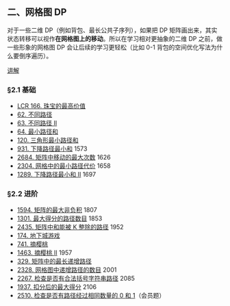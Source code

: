 ## 二、网格图 DP

对于一些二维 DP（例如背包、最长公共子序列），如果把 DP 矩阵画出来，其实状态转移可以视作**在网格图上的移动**。所以在学习相对更抽象的二维 DP 之前，做一些形象的网格图 DP 会让后续的学习更轻松（比如 0-1 背包的空间优化写法为什么要倒序遍历）。

[讲解](https://leetcode.cn/problems/li-wu-de-zui-da-jie-zhi-lcof/solution/jiao-ni-yi-bu-bu-si-kao-dpcong-hui-su-da-epvl/)

### §2.1 基础

* [LCR 166. 珠宝的最高价值](https://leetcode.cn/problems/li-wu-de-zui-da-jie-zhi-lcof/)
* [62\. 不同路径](https://leetcode.cn/problems/unique-paths/)
* [63\. 不同路径 II](https://leetcode.cn/problems/unique-paths-ii/)
* [64\. 最小路径和](https://leetcode.cn/problems/minimum-path-sum/)
* [120\. 三角形最小路径和](https://leetcode.cn/problems/triangle/)
* [931\. 下降路径最小和](https://leetcode.cn/problems/minimum-falling-path-sum/) 1573
* [2684\. 矩阵中移动的最大次数](https://leetcode.cn/problems/maximum-number-of-moves-in-a-grid/) 1626
* [2304\. 网格中的最小路径代价](https://leetcode.cn/problems/minimum-path-cost-in-a-grid/) 1658
* [1289\. 下降路径最小和 II](https://leetcode.cn/problems/minimum-falling-path-sum-ii/) 1697

### §2.2 进阶

* [1594\. 矩阵的最大非负积](https://leetcode.cn/problems/maximum-non-negative-product-in-a-matrix/) 1807
* [1301\. 最大得分的路径数目](https://leetcode.cn/problems/number-of-paths-with-max-score/) 1853
* [2435\. 矩阵中和能被 K 整除的路径](https://leetcode.cn/problems/paths-in-matrix-whose-sum-is-divisible-by-k/) 1952
* [174\. 地下城游戏](https://leetcode.cn/problems/dungeon-game/)
* [741\. 摘樱桃](https://leetcode.cn/problems/cherry-pickup/)
* [1463\. 摘樱桃 II](https://leetcode.cn/problems/cherry-pickup-ii/) 1957
* [329\. 矩阵中的最长递增路径](https://leetcode.cn/problems/longest-increasing-path-in-a-matrix/)
* [2328\. 网格图中递增路径的数目](https://leetcode.cn/problems/number-of-increasing-paths-in-a-grid/) 2001
* [2267\. 检查是否有合法括号字符串路径](https://leetcode.cn/problems/check-if-there-is-a-valid-parentheses-string-path/) 2085
* [1937\. 扣分后的最大得分](https://leetcode.cn/problems/maximum-number-of-points-with-cost/) 2106
* [2510\. 检查是否有路径经过相同数量的 0 和 1](https://leetcode.cn/problems/check-if-there-is-a-path-with-equal-number-of-0s-and-1s/)（会员题）
